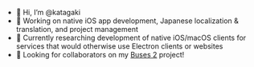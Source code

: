 - 👋 Hi, I’m @katagaki
- 👀 Working on native iOS app development, Japanese localization & translation, and project management
- 🌱 Currently researching development of native iOS/macOS clients for services that would otherwise use Electron clients or websites 
- 💞️ Looking for collaborators on my [Buses 2](https://github.com/katagaki/Tsugi2) project!
